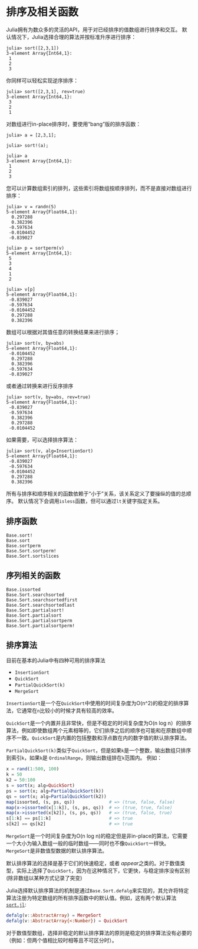 # 排序及相关函数

Julia拥有为数众多的灵活的API，用于对已经排序的值数组进行排序和交互。 默认情况下，Julia选择合理的算法并按标准升序进行排序：

```jldoctest
julia> sort([2,3,1])
3-element Array{Int64,1}:
 1
 2
 3
```

你同样可以轻松实现逆序排序：

```jldoctest
julia> sort([2,3,1], rev=true)
3-element Array{Int64,1}:
 3
 2
 1
```

对数组进行in-place排序时，要使用“bang”版的排序函数：

```jldoctest
julia> a = [2,3,1];

julia> sort!(a);

julia> a
3-element Array{Int64,1}:
 1
 2
 3
```

您可以计算数组索引的排列，这些索引将数组按顺序排列，而不是直接对数组进行排序：

```julia-repl
julia> v = randn(5)
5-element Array{Float64,1}:
  0.297288
  0.382396
 -0.597634
 -0.0104452
 -0.839027

julia> p = sortperm(v)
5-element Array{Int64,1}:
 5
 3
 4
 1
 2

julia> v[p]
5-element Array{Float64,1}:
 -0.839027
 -0.597634
 -0.0104452
  0.297288
  0.382396
```

数组可以根据对其值任意的转换结果来进行排序；

```julia-repl
julia> sort(v, by=abs)
5-element Array{Float64,1}:
 -0.0104452
  0.297288
  0.382396
 -0.597634
 -0.839027
```

或者通过转换来进行反序排序

```julia-repl
julia> sort(v, by=abs, rev=true)
5-element Array{Float64,1}:
 -0.839027
 -0.597634
  0.382396
  0.297288
 -0.0104452
```

如果需要，可以选择排序算法：

```julia-repl
julia> sort(v, alg=InsertionSort)
5-element Array{Float64,1}:
 -0.839027
 -0.597634
 -0.0104452
  0.297288
  0.382396
```

所有与排序和顺序相关的函数依赖于“小于”关系，该关系定义了要操纵的值的总顺序。 默认情况下会调用`isless`函数，但可以通过`lt`关键字指定关系。

## 排序函数

```@docs
Base.sort!
Base.sort
Base.sortperm
Base.Sort.sortperm!
Base.Sort.sortslices
```

## 序列相关的函数

```@docs
Base.issorted
Base.Sort.searchsorted
Base.Sort.searchsortedfirst
Base.Sort.searchsortedlast
Base.Sort.partialsort!
Base.Sort.partialsort
Base.Sort.partialsortperm
Base.Sort.partialsortperm!
```

## 排序算法

目前在基本的Julia中有四种可用的排序算法

  * `InsertionSort`
  * `QuickSort`
  * `PartialQuickSort(k)`
  * `MergeSort`

`InsertionSort`是一个在`QuickSort`中使用的时间复杂度为O(n^2)的稳定的排序算法，它通常在`n`比较小的时候才具有较高的效率。

`QuickSort`是一个内置并且非常快，但是不稳定的时间复杂度为O(n log n）的排序算法，例如即使数组两个元素相等的，它们排序之后的顺序也可能和在原数组中顺序不一致。`QuickSort`是内置的包括整数和浮点数在内的数字值的默认排序算法。

`PartialQuickSort(k)`类似于`QuickSort`，但是如果`k`是一个整数，输出数组只排序到索引`k`，如果`k`是 `OrdinalRange`，则输出数组排在`k`范围内。 例如：

```julia
x = rand(1:500, 100)
k = 50
k2 = 50:100
s = sort(x; alg=QuickSort)
ps = sort(x; alg=PartialQuickSort(k))
qs = sort(x; alg=PartialQuickSort(k2))
map(issorted, (s, ps, qs))             # => (true, false, false)
map(x->issorted(x[1:k]), (s, ps, qs))  # => (true, true, false)
map(x->issorted(x[k2]), (s, ps, qs))   # => (true, false, true)
s[1:k] == ps[1:k]                      # => true
s[k2] == qs[k2]                        # => true
```

`MergeSort`是一个时间复杂度为O(n log n)的稳定但是非in-place的算法，它需要一个大小为输入数组一般的临时数组——同时也不像`QuickSort`一样快。`MergeSort`是非数值型数据的默认排序算法。

默认排序算法的选择是基于它们的快速稳定，或者 *appear*之类的。对于数值类型，实际上选择了`QuickSort`，因为在这种情况下，它更快，与稳定排序没有区别(除非数组以某种方式记录了突变)

Julia选择默认排序算法的机制是通过`Base.Sort.defalg`来实现的，其允许将特定算法注册为特定数组的所有排序函数中的默认值。例如，这有两个默认算法[`sort.jl`](https://github.com/JuliaLang/julia/blob/master/base/sort.jl):

```julia
defalg(v::AbstractArray) = MergeSort
defalg(v::AbstractArray{<:Number}) = QuickSort
```

对于数值型数组，选择非稳定的默认排序算法的原则是稳定的排序算法没有必要的（例如：但两个值相比较时相等且不可区分时）。
